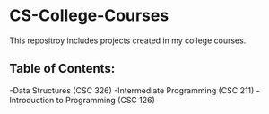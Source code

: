 # CS-College-Courses
This repositroy includes projects created in my college courses.  

## Table of Contents:  
-Data Structures (CSC 326)
-Intermediate Programming (CSC 211) 
-Introduction to Programming (CSC 126)
